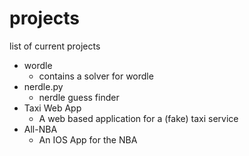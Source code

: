 # projects

list of current projects

- wordle
  - contains a solver for wordle
- nerdle.py
  - nerdle guess finder
- Taxi Web App
  - A web based application for a (fake) taxi service
- All-NBA
  - An IOS App for the NBA
